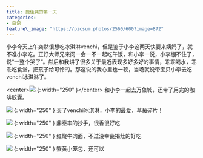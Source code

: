 ```yaml
---
title: 鹿佳莼的第一天
categories:
- 日记
feature\_image: "https://picsum.photos/2560/600?image=872"
---
```



小李今天上午突然很想吃冰淇淋venchi，但是鉴于小李这两天快要来姨妈了，就不准小李吃。正好大师兄来问一会一不一起吃午饭，和小李一说，小李绷不住了，说“一整个哭了”。然后和我讲了很多关于最近表现多好多好的事情，乖乖喝水，乖乖吃食堂，把孩子给可怜的。那这说的我心里也一软，当场就说带宝贝小李去吃venchi冰淇淋了。

\<center\>![][1] {: width="250" }\</center\>
和小李一起去万象城，还带了用完的咖啡胶囊。

![][2] {: width="250" }
买了venchi冰淇淋，小李的最爱，草莓碎片！

![][3] {: width="250" }
鼎泰丰的抄手，很香很好吃

![][4] {: width="250" }
红烧牛肉面，不过没幸彘揭灶的好吃

![][5] {: width="250" }
蟹黄小笼包，还可以

[1]:	https://lujiachun.top/assets/img/20220419_1.jpg
[2]:	https://lujiachun.top/assets/img/20220419_2.jpg
[3]:	https://lujiachun.top/assets/img/20220419_3.jpg
[4]:	https://lujiachun.top/assets/img/20220419_4.jpg
[5]:	https://lujiachun.top/assets/img/20220419_5.jpg